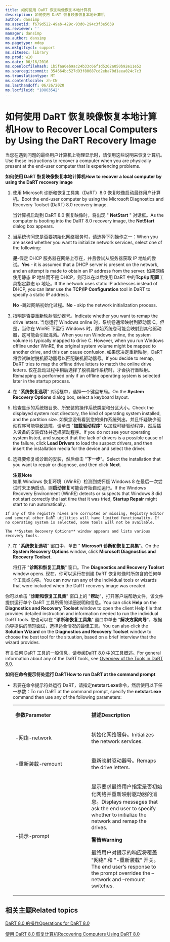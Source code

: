 ```yaml
---
title: 如何使用 DaRT 恢复映像恢复本地计算机
description: 如何使用 DaRT 恢复映像恢复本地计算机
author: dansimp
ms.assetid: f679d522-49ab-429c-93d0-294c3f3e5639
ms.reviewer: ''
manager: dansimp
ms.author: dansimp
ms.pagetype: mdop
ms.mktglfcycl: support
ms.sitesec: library
ms.prod: w10
ms.date: 06/16/2016
ms.openlocfilehash: 1b5faa0eb9ac24b33c66f1d5262a050b92e11e52
ms.sourcegitcommit: 354664bc527d93f80687cd2eba70d1eea024c7c3
ms.translationtype: MT
ms.contentlocale: zh-CN
ms.lasthandoff: 06/26/2020
ms.locfileid: "10803542"
---
```

# <span data-ttu-id="48a94-103">如何使用 DaRT 恢复映像恢复本地计算机</span><span class="sxs-lookup"><span data-stu-id="48a94-103">How to Recover Local Computers by Using the DaRT Recovery Image</span></span>


<span data-ttu-id="48a94-104">当您在遇到问题的最终用户计算机上物理显示时，请使用这些说明来恢复计算机。</span><span class="sxs-lookup"><span data-stu-id="48a94-104">Use these instructions to recover a computer when you are physically present at the end-user computer that is experiencing problems.</span></span>

**<span data-ttu-id="48a94-105">如何使用 DaRT 恢复映像恢复本地计算机</span><span class="sxs-lookup"><span data-stu-id="48a94-105">How to recover a local computer by using the DaRT recovery image</span></span>**

1.  <span data-ttu-id="48a94-106">使用 Microsoft 诊断和恢复工具集（DaRT）8.0 恢复映像启动最终用户计算机。</span><span class="sxs-lookup"><span data-stu-id="48a94-106">Boot the end-user computer by using the Microsoft Diagnostics and Recovery Toolset (DaRT) 8.0 recovery image.</span></span>

    <span data-ttu-id="48a94-107">当计算机启动到 DaRT 8.0 恢复映像时，将出现 " **NetStart** " 对话框。</span><span class="sxs-lookup"><span data-stu-id="48a94-107">As the computer is booting into the DaRT 8.0 recovery image, the **NetStart** dialog box appears.</span></span>

2.  <span data-ttu-id="48a94-108">当系统询问您是否要初始化网络服务时，请选择下列操作之一：</span><span class="sxs-lookup"><span data-stu-id="48a94-108">When you are asked whether you want to initialize network services, select one of the following:</span></span>

    <span data-ttu-id="48a94-109">**是**-假定 DHCP 服务器在网络上存在，并且尝试从服务器获取 IP 地址的尝试。</span><span class="sxs-lookup"><span data-stu-id="48a94-109">**Yes** - it is assumed that a DHCP server is present on the network, and an attempt is made to obtain an IP address from the server.</span></span> <span data-ttu-id="48a94-110">如果网络使用静态 IP 地址而不是 DHCP，则可以在以后使用 DaRT 中的**Tcp/ip 配置**工具指定静态 ip 地址。</span><span class="sxs-lookup"><span data-stu-id="48a94-110">If the network uses static IP addresses instead of DHCP, you can later use the **TCP/IP Configuration** tool in DaRT to specify a static IP address.</span></span>

    <span data-ttu-id="48a94-111">**No** -跳过网络初始化过程。</span><span class="sxs-lookup"><span data-stu-id="48a94-111">**No** - skip the network initialization process.</span></span>

3.  <span data-ttu-id="48a94-112">指明是否要重新映射驱动器号。</span><span class="sxs-lookup"><span data-stu-id="48a94-112">Indicate whether you want to remap the drive letters.</span></span> <span data-ttu-id="48a94-113">当您运行 Windows online 时，系统卷通常映射到驱动器 C。但是，当你在 WinRE 下运行 Windows 时，原始系统卷可能会映射到其他驱动器，这可能会引起混淆。</span><span class="sxs-lookup"><span data-stu-id="48a94-113">When you run Windows online, the system volume is typically mapped to drive C. However, when you run Windows offline under WinRE, the original system volume might be mapped to another drive, and this can cause confusion.</span></span> <span data-ttu-id="48a94-114">如果您决定重新映射，DaRT 将尝试映射脱机驱动器号以匹配联机驱动器号。</span><span class="sxs-lookup"><span data-stu-id="48a94-114">If you decide to remap, DaRT tries to map the offline drive letters to match the online drive letters.</span></span> <span data-ttu-id="48a94-115">仅在启动过程中稍后选择了脱机操作系统时，才会执行重映射。</span><span class="sxs-lookup"><span data-stu-id="48a94-115">Remapping is performed only if an offline operating system is selected later in the startup process.</span></span>

4.  <span data-ttu-id="48a94-116">在 "**系统恢复选项**" 对话框中，选择一个键盘布局。</span><span class="sxs-lookup"><span data-stu-id="48a94-116">On the **System Recovery Options** dialog box, select a keyboard layout.</span></span>

5.  <span data-ttu-id="48a94-117">检查显示的系统根目录、所安装的操作系统类型和分区大小。</span><span class="sxs-lookup"><span data-stu-id="48a94-117">Check the displayed system root directory, the kind of operating system installed, and the partition size.</span></span> <span data-ttu-id="48a94-118">如果您没有看到您的操作系统列出，并且怀疑缺少驱动程序可能导致故障，请单击 "**加载驱动程序**" 以加载可疑驱动程序，然后插入设备的安装媒体并选择驱动程序。</span><span class="sxs-lookup"><span data-stu-id="48a94-118">If you do not see your operating system listed, and suspect that the lack of drivers is a possible cause of the failure, click **Load Drivers** to load the suspect drivers, and then insert the installation media for the device and select the driver.</span></span>

6.  <span data-ttu-id="48a94-119">选择要修复或诊断的安装，然后单击 "**下一步**"。</span><span class="sxs-lookup"><span data-stu-id="48a94-119">Select the installation that you want to repair or diagnose, and then click **Next**.</span></span>

    **<span data-ttu-id="48a94-120">注意</span><span class="sxs-lookup"><span data-stu-id="48a94-120">Note</span></span>**  
    <span data-ttu-id="48a94-121">如果 Windows 恢复环境（WinRE）检测到或怀疑 Windows 8 在最后一次尝试时未正确启动，则**启动修复**可能会开始自动运行。</span><span class="sxs-lookup"><span data-stu-id="48a94-121">If the Windows Recovery Environment (WinRE) detects or suspects that Windows 8 did not start correctly the last time that it was tried, **Startup Repair** might start to run automatically.</span></span>



~~~
If any of the registry hives are corrupted or missing, Registry Editor and several other DaRT utilities will have limited functionality. If no operating system is selected, some tools will not be available.

The **System Recovery Options** window appears and lists various recovery tools.
~~~

7. <span data-ttu-id="48a94-122">在 "**系统恢复选项**" 窗口中，单击 " **Microsoft 诊断和恢复工具集**"。</span><span class="sxs-lookup"><span data-stu-id="48a94-122">On the **System Recovery Options** window, click **Microsoft Diagnostics and Recovery Toolset**.</span></span>

   <span data-ttu-id="48a94-123">将打开 "**诊断和恢复工具集**" 窗口。</span><span class="sxs-lookup"><span data-stu-id="48a94-123">The **Diagnostics and Recovery Toolset** window opens.</span></span> <span data-ttu-id="48a94-124">现在，你可以运行在创建 DaRT 恢复映像时所包含的任何单个工具或向导。</span><span class="sxs-lookup"><span data-stu-id="48a94-124">You can now run any of the individual tools or wizards that were included when the DaRT recovery image was created.</span></span>

<span data-ttu-id="48a94-125">你可以单击 "**诊断和恢复工具集**" 窗口上的 "**帮助**"，打开客户端帮助文件，该文件提供运行单个 DaRT 工具所需的详细说明和信息。</span><span class="sxs-lookup"><span data-stu-id="48a94-125">You can click **Help** on the **Diagnostics and Recovery Toolset** window to open the client Help file that provides detailed instruction and information needed to run the individual DaRT tools.</span></span> <span data-ttu-id="48a94-126">您也可以在 "**诊断和恢复工具集**" 窗口中单击 "**解决方案向导**"，根据向导提供的简短面试，选择适合情况的最佳工具。</span><span class="sxs-lookup"><span data-stu-id="48a94-126">You can also click the **Solution Wizard** on the **Diagnostics and Recovery Toolset** window to choose the best tool for the situation, based on a brief interview that the wizard provides.</span></span>

<span data-ttu-id="48a94-127">有关任何 DaRT 工具的一般信息，请参阅[DaRT 8.0 中的工具概述](overview-of-the-tools-in-dart-80-dart-8.md)。</span><span class="sxs-lookup"><span data-stu-id="48a94-127">For general information about any of the DaRT tools, see [Overview of the Tools in DaRT 8.0](overview-of-the-tools-in-dart-80-dart-8.md).</span></span>

**<span data-ttu-id="48a94-128">如何在命令提示符处运行 DaRT</span><span class="sxs-lookup"><span data-stu-id="48a94-128">How to run DaRT at the command prompt</span></span>**

- <span data-ttu-id="48a94-129">若要在命令提示符处运行 DaRT，请指定**netstart.exe**命令，然后使用以下任一参数：</span><span class="sxs-lookup"><span data-stu-id="48a94-129">To run DaRT at the command prompt, specify the **netstart.exe** command then use any of the following parameters:</span></span>

  <table>
  <colgroup>
  <col width="50%" />
  <col width="50%" />
  </colgroup>
  <tbody>
  <tr class="odd">
  <td align="left"><p><strong><span data-ttu-id="48a94-130">参数</span><span class="sxs-lookup"><span data-stu-id="48a94-130">Parameter</span></span></strong></p></td>
  <td align="left"><p><strong><span data-ttu-id="48a94-131">描述</span><span class="sxs-lookup"><span data-stu-id="48a94-131">Description</span></span></strong></p></td>
  </tr>
  <tr class="even">
  <td align="left"><p><span data-ttu-id="48a94-132">-网络</span><span class="sxs-lookup"><span data-stu-id="48a94-132">-network</span></span></p></td>
  <td align="left"><p><span data-ttu-id="48a94-133">初始化网络服务。</span><span class="sxs-lookup"><span data-stu-id="48a94-133">Initializes the network services.</span></span></p></td>
  </tr>
  <tr class="odd">
  <td align="left"><p><span data-ttu-id="48a94-134">-重新装载</span><span class="sxs-lookup"><span data-stu-id="48a94-134">-remount</span></span></p></td>
  <td align="left"><p><span data-ttu-id="48a94-135">重新映射驱动器号。</span><span class="sxs-lookup"><span data-stu-id="48a94-135">Remaps the drive letters.</span></span></p></td>
  </tr>
  <tr class="even">
  <td align="left"><p><span data-ttu-id="48a94-136">-提示</span><span class="sxs-lookup"><span data-stu-id="48a94-136">-prompt</span></span></p></td>
  <td align="left"><p><span data-ttu-id="48a94-137">显示要求最终用户指定是否初始化网络并重新映射驱动器的消息。</span><span class="sxs-lookup"><span data-stu-id="48a94-137">Displays messages that ask the end user to specify whether to initialize the network and remap the drives.</span></span></p>
  <div class="alert">
  <strong><span data-ttu-id="48a94-138">警告</span><span class="sxs-lookup"><span data-stu-id="48a94-138">Warning</span></span></strong><br/><p><span data-ttu-id="48a94-139">最终用户对提示的响应将覆盖 "网络" 和 "-重新装载" 开关。</span><span class="sxs-lookup"><span data-stu-id="48a94-139">The end user’s response to the prompt overrides the –network and –remount switches.</span></span></p>
  </div>
  <div>

  </div></td>
  </tr>
  </tbody>
  </table>



## <span data-ttu-id="48a94-140">相关主题</span><span class="sxs-lookup"><span data-stu-id="48a94-140">Related topics</span></span>


[<span data-ttu-id="48a94-141">DaRT 8.0 的操作</span><span class="sxs-lookup"><span data-stu-id="48a94-141">Operations for DaRT 8.0</span></span>](operations-for-dart-80-dart-8.md)

[<span data-ttu-id="48a94-142">使用 DaRT 8.0 恢复计算机</span><span class="sxs-lookup"><span data-stu-id="48a94-142">Recovering Computers Using DaRT 8.0</span></span>](recovering-computers-using-dart-80-dart-8.md)









